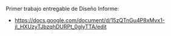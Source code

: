 Primer trabajo entregable de Diseño
Informe: 
  - https://docs.google.com/document/d/15zQTnGu4P8xMvx1-jl_HXUzyTJbzqhDURPt_0glyTTA/edit 
